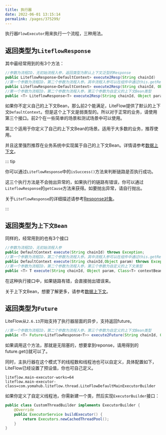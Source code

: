 ```yaml
---
title: 执行器
date: 2022-06-01 13:15:14
permalink: /pages/375299/
---
```


执行器`FlowExecutor`用来执行一个流程，三种用法。

## 返回类型为`LiteflowResponse`

其中最经常用到的有3个方法：

```java
//参数为流程ID，无初始流程入参，返回类型为默认上下文泛型的Response
public LiteflowResponse<DefaultContext> execute2Resp(String chainId)
//第一个参数为流程ID，第二个参数为流程入参。其中流程入参可以在组件中通过this.getRequestData()来获得。
public LiteflowResponse<DefaultContext> execute2Resp(String chainId, Object param);
//第一个参数为流程ID，第二个参数为流程入参，第三个参数为自定义的上下文Bean类型
public <T> LiteflowResponse<T> execute2Resp(String chainId, Object param, Class<T> contextBeanClazz)
```
如果你不定义自己的上下文Bean，那么前2个能满足，LiteFlow提供了默认的上下文`DefaultContext`。但是这个上下文是弱类型的。所以对于正常的业务，请使用第三个接口。前2个在一些简单的场景和测试场景中可以使用。

第三个适用于你定义了自己的上下文Bean的场景。适用于大多数的业务，推荐使用。

并且这里强烈推荐在业务系统中实现属于自己的上下文Bean。详情请参考[数据上下文](/pages/16f927/)。



::: tip

你可以通过`LiteflowResponse`中的`isSuccess()`方法来判断链路是否执行成功。

这三个执行方法是不会抛出异常的，如果执行的链路有错误，你可以通过`LiteflowResponse`的`getCause`方法来获得。如要抛出异常，请自行抛出。

关于`LiteflowResponse`的详细描述请参考[Response对象](/pages/db0fab/)。

:::





## 返回类型为`上下文Bean`

同样的，经常用到的也有3个接口

```java
//参数为流程ID，无初始流程入参
public DefaultContext execute(String chainId) throws Exception;
//第一个参数为流程ID，第二个参数为流程入参。其中流程入参可以在组件中通过this.getRequestData()来获得。
public DefaultContext execute(String chainId,Object param) throws Exception;
//第一个参数为流程ID，第二个参数为流程入参，第三个参数为自定义的上下文类型
public <T> T execute(String chainId, Object param, Class<T> contextBeanClazz) throws Exception
```



在这种执行接口中，如果链路有错，会直接抛出错误来。

关于上下文Bean，想要了解更多，请参考[数据上下文](/pages/16f927/)。



## 返回类型为`Future`

LiteFlow从`2.6.13`开始支持了执行器层面的异步，支持返回future。

```java
//第一个参数为流程ID，第二个参数为流程入参，第三个参数为自定义的上下文Bean类型
public <T> Future<LiteflowResponse<T>> execute2Future(String chainId, Object param, Class<T> contextBeanClazz)
```

如果调用这个方法，那就是无阻塞的，想要拿到reponse，请用得到的future.get()就可以了。



同时，主执行器在这个模式下的线程数和线程池也可以自定义，具体配置如下，LiteFlow已经设置了预设值，你也可自己定义。

```properties
liteflow.main-executor-works=64
liteflow.main-executor-class=com.yomahub.liteflow.thread.LiteFlowDefaultMainExecutorBuilder
```

如果你定义了自定义线程池，你需新建一个类，然后实现`ExecutorBuilder`接口：

```java
public class CustomThreadBuilder implements ExecutorBuilder {
    @Override
    public ExecutorService buildExecutor() {
        return Executors.newCachedThreadPool();
    }
}
```